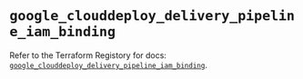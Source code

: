 # `google_clouddeploy_delivery_pipeline_iam_binding`

Refer to the Terraform Registory for docs: [`google_clouddeploy_delivery_pipeline_iam_binding`](https://registry.terraform.io/providers/hashicorp/google-beta/5.29.0/docs/resources/google_clouddeploy_delivery_pipeline_iam_binding).
